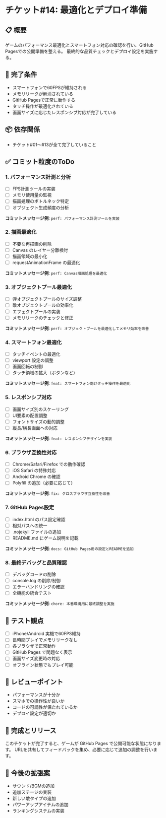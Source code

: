 # チケット#14: 最適化とデプロイ準備

## 📋 概要
ゲームのパフォーマンス最適化とスマートフォン対応の確認を行い、GitHub Pagesでの公開準備を整える。
最終的な品質チェックとデプロイ設定を実施する。

## 🎯 完了条件
- スマートフォンで60FPSが維持される
- メモリリークが解消されている
- GitHub Pagesで正常に動作する
- タッチ操作が最適化されている
- 画面サイズに応じたレスポンシブ対応が完了している

## 📦 依存関係
- チケット#01〜#13が全て完了していること

## ✅ コミット粒度のToDo

### 1. パフォーマンス計測と分析
- [ ] FPS計測ツールの実装
- [ ] メモリ使用量の監視
- [ ] 描画処理のボトルネック特定
- [ ] オブジェクト生成頻度の分析

**コミットメッセージ例**: `perf: パフォーマンス計測ツールを実装`

### 2. 描画最適化
- [ ] 不要な再描画の削除
- [ ] Canvas のレイヤー分離検討
- [ ] 描画領域の最小化
- [ ] requestAnimationFrame の最適化

**コミットメッセージ例**: `perf: Canvas描画処理を最適化`

### 3. オブジェクトプール最適化
- [ ] 弾オブジェクトプールのサイズ調整
- [ ] 敵オブジェクトプールの効率化
- [ ] エフェクトプールの実装
- [ ] メモリリークのチェックと修正

**コミットメッセージ例**: `perf: オブジェクトプールを最適化してメモリ効率を改善`

### 4. スマートフォン最適化
- [ ] タッチイベントの最適化
- [ ] viewport 設定の調整
- [ ] 画面回転の制御
- [ ] タッチ領域の拡大（ボタンなど）

**コミットメッセージ例**: `feat: スマートフォン向けタッチ操作を最適化`

### 5. レスポンシブ対応
- [ ] 画面サイズ別のスケーリング
- [ ] UI要素の配置調整
- [ ] フォントサイズの動的調整
- [ ] 縦長/横長画面への対応

**コミットメッセージ例**: `feat: レスポンシブデザインを実装`

### 6. ブラウザ互換性対応
- [ ] Chrome/Safari/Firefox での動作確認
- [ ] iOS Safari の特殊対応
- [ ] Android Chrome の確認
- [ ] Polyfill の追加（必要に応じて）

**コミットメッセージ例**: `fix: クロスブラウザ互換性を改善`

### 7. GitHub Pages設定
- [ ] index.html のパス設定確認
- [ ] 相対パスへの統一
- [ ] .nojekyll ファイルの追加
- [ ] README.md にゲーム説明を記載

**コミットメッセージ例**: `docs: GitHub Pages用の設定とREADMEを追加`

### 8. 最終デバッグと品質確認
- [ ] デバッグコードの削除
- [ ] console.log の削除/制御
- [ ] エラーハンドリングの確認
- [ ] 全機能の統合テスト

**コミットメッセージ例**: `chore: 本番環境用に最終調整を実施`

## 🧪 テスト観点
- [ ] iPhone/Android 実機で60FPS維持
- [ ] 長時間プレイでメモリリークなし
- [ ] 各ブラウザで正常動作
- [ ] GitHub Pages で問題なく表示
- [ ] 画面サイズ変更時の対応
- [ ] オフライン状態でもプレイ可能

## 📝 レビューポイント
- パフォーマンスが十分か
- スマホでの操作性が良いか
- コードの可読性が保たれているか
- デプロイ設定が適切か

## 🚀 完成とリリース
このチケットが完了すると、ゲームが GitHub Pages で公開可能な状態になります。
URLを共有してフィードバックを集め、必要に応じて追加の調整を行います。

## 📌 今後の拡張案
- サウンド/BGMの追加
- 追加ステージの実装
- 新しい敵タイプの追加
- パワーアップアイテムの追加
- ランキングシステムの実装